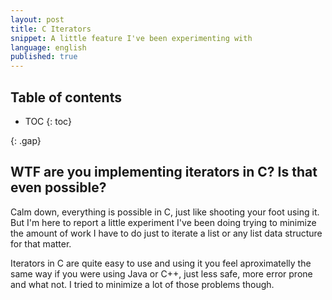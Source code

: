 ```yaml
---
layout: post
title: C Iterators
snippet: A little feature I've been experimenting with
language: english
published: true
---
```


<h2>Table of contents</h2>

* TOC
{: toc}

{: .gap}

## WTF are you implementing iterators in C? Is that even possible?

Calm down, everything is possible in C, just like shooting your foot using it. But I'm here to
report a little experiment I've been doing trying to minimize the amount of work I have to do just
to iterate a list or any list data structure for that matter.

Iterators in C are quite easy to use and using it you feel aproximatelly the same way if you were
using Java or C++, just less safe, more error prone and what not. I tried to minimize a lot of
those problems though.


